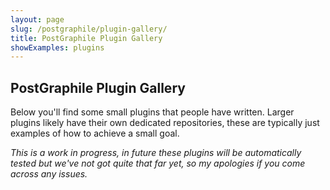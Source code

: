 ```yaml
---
layout: page
slug: /postgraphile/plugin-gallery/
title: PostGraphile Plugin Gallery
showExamples: plugins
---
```


## PostGraphile Plugin Gallery

Below you'll find some small plugins that people have written. Larger plugins
likely have their own dedicated repositories, these are typically just examples
of how to achieve a small goal.

_This is a work in progress, in future these plugins will be automatically
tested but we've not got quite that far yet, so my apologies if you come
across any issues._
